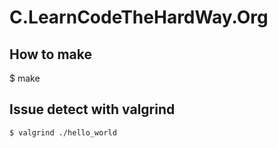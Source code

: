 C.LearnCodeTheHardWay.Org
=========================


How to make
-----------

$ make <file-name-without-ext>


Issue detect with valgrind
--------------------------

```
$ valgrind ./hello_world
```

